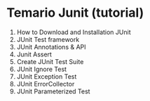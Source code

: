 # Temario Junit (tutorial)

1. How to Download and Installation JUnit
2. JUnit Test framework
3. JUnit Annotations & API
4. Junit Assert
5. Create JUnit Test Suite
6. JUnit Ignore Test
7. JUnit Exception Test
8. JUnit ErrorCollector
9. JUnit Parameterized Test
